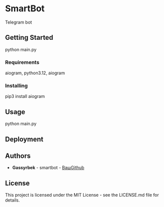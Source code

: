 # SmartBot

Telegram bot

## Getting Started

python main.py

### Requirements

aiogram,
python3.12,
aiogram

### Installing

pip3 install aiogram

## Usage

python main.py

## Deployment

## Authors

- **Gassyrbek** - smartbot - [ВашGithub](https://github.com/Gasyok)

## License

This project is licensed under the MIT License - see the LICENSE.md file for details.

